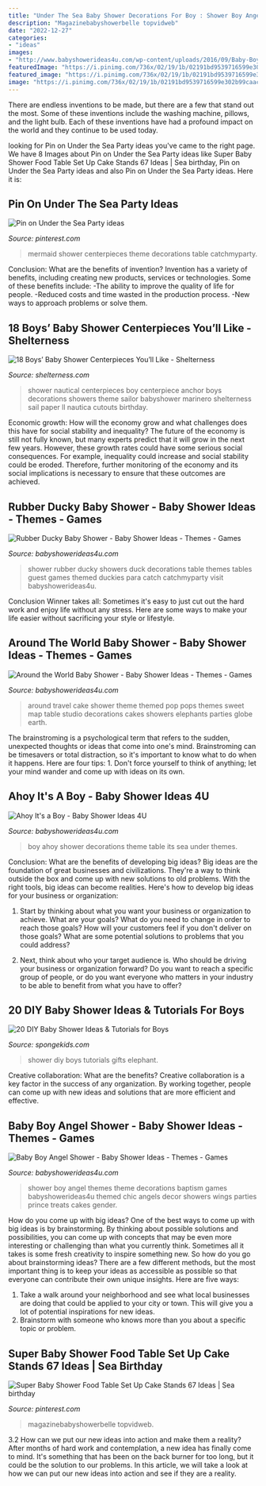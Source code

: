 ```yaml
---
title: "Under The Sea Baby Shower Decorations For Boy : Shower Boy Angel Themes Theme Decorations Baptism Games Babyshowerideas4u Themed Chic Angels Decor Showers Wings Parties Prince Treats Cakes Gender"
description: "Magazinebabyshowerbelle topvidweb"
date: "2022-12-27"
categories:
- "ideas"
images:
- "http://www.babyshowerideas4u.com/wp-content/uploads/2016/09/Baby-Boy-Angel-Shower-Treats-600x800.jpg"
featuredImage: "https://i.pinimg.com/736x/02/19/1b/02191bd9539716599e302b99caac8e34.jpg"
featured_image: "https://i.pinimg.com/736x/02/19/1b/02191bd9539716599e302b99caac8e34.jpg"
image: "https://i.pinimg.com/736x/02/19/1b/02191bd9539716599e302b99caac8e34.jpg"
---
```



There are endless inventions to be made, but there are a few that stand out the most. Some of these inventions include the washing machine, pillows, and the light bulb. Each of these inventions have had a profound impact on the world and they continue to be used today.

	

		
looking for Pin on Under the Sea Party ideas you've came to the right page. We have 8 Images about Pin on Under the Sea Party ideas like Super Baby Shower Food Table Set Up Cake Stands 67 Ideas | Sea birthday, Pin on Under the Sea Party ideas and also Pin on Under the Sea Party ideas. Here it is:
		
    
## Pin On Under The Sea Party Ideas

<img loading=lazy src="https://i.pinimg.com/736x/02/19/1b/02191bd9539716599e302b99caac8e34.jpg" onerror="this.onerror=null;this.src='https://tse3.mm.bing.net/th?id=OIP.--KxfBmhn2ru5DIOMHTmPgHaHt&amp;pid=15.1';" alt="Pin on Under the Sea Party ideas">

_Source: pinterest.com_

>mermaid shower centerpieces theme decorations table catchmyparty. 

	

Conclusion: What are the benefits of invention?
Invention has a variety of benefits, including creating new products, services or technologies. Some of these benefits include: 
-The ability to improve the quality of life for people. 
-Reduced costs and time wasted in the production process.
-New ways to approach problems or solve them.

    
## 18 Boys’ Baby Shower Centerpieces You’ll Like - Shelterness

<img loading=lazy src="https://i.shelterness.com/2017/03/03-a-nautical-baby-shower-centerpiece-with-a-paper-anchor-and-a-sail.jpg" onerror="this.onerror=null;this.src='https://tse3.mm.bing.net/th?id=OIP.02QrMAmXZt-2fbP7MxnuvAHaJ4&amp;pid=15.1';" alt="18 Boys’ Baby Shower Centerpieces You’ll Like - Shelterness">

_Source: shelterness.com_

>shower nautical centerpieces boy centerpiece anchor boys decorations showers theme sailor babyshower marinero shelterness sail paper ll nautica cutouts birthday. 

	

Economic growth: How will the economy grow and what challenges does this have for social stability and inequality?
The future of the economy is still not fully known, but many experts predict that it will grow in the next few years. However, these growth rates could have some serious social consequences. For example, inequality could increase and social stability could be eroded. Therefore, further monitoring of the economy and its social implications is necessary to ensure that these outcomes are achieved.

    
## Rubber Ducky Baby Shower - Baby Shower Ideas - Themes - Games

<img loading=lazy src="http://www.babyshowerideas4u.com/wp-content/uploads/2016/03/rubber-ducky-baby-shower-guest-tables.jpeg" onerror="this.onerror=null;this.src='https://tse2.mm.bing.net/th?id=OIP.289a7_XCCaP07XdNw-LJjwHaHD&amp;pid=15.1';" alt="Rubber Ducky Baby Shower - Baby Shower Ideas - Themes - Games">

_Source: babyshowerideas4u.com_

>shower rubber ducky showers duck decorations table themes tables guest games themed duckies para catch catchmyparty visit babyshowerideas4u. 

	

Conclusion
Winner takes all: Sometimes it's easy to just cut out the hard work and enjoy life without any stress. Here are some ways to make your life easier without sacrificing your style or lifestyle.

    
## Around The World Baby Shower - Baby Shower Ideas - Themes - Games

<img loading=lazy src="http://www.babyshowerideas4u.com/wp-content/uploads/2014/04/around-the-world-baby-shower-theme-ideas-decorations-map-mat-treats-with-elephants-dessert-table-world-cake-pop.jpg" onerror="this.onerror=null;this.src='https://tse4.mm.bing.net/th?id=OIP.QE1zLfuBywCfBTWPDWu7TQHaLH&amp;pid=15.1';" alt="Around the World Baby Shower - Baby Shower Ideas - Themes - Games">

_Source: babyshowerideas4u.com_

>around travel cake shower theme themed pop pops themes sweet map table studio decorations cakes showers elephants parties globe earth. 

	

The brainstroming is a psychological term that refers to the sudden, unexpected thoughts or ideas that come into one's mind. Brainstroming can be timesavers or total distraction, so it's important to know what to do when it happens. Here are four tips: 1. Don't force yourself to think of anything; let your mind wander and come up with ideas on its own. 
    
## Ahoy It&#039;s A Boy - Baby Shower Ideas 4U

<img loading=lazy src="https://babyshowerideas4u.com/wp-content/uploads/2014/04/ahoy-its-a-boy-baby-shower-ahoy-its-a-boy-decorations-on-the-table-under-the-sea-theme.jpg" onerror="this.onerror=null;this.src='https://tse4.mm.bing.net/th?id=OIP.457GiStxajykugK7-lEXxAHaE7&amp;pid=15.1';" alt="Ahoy It&#039;s a Boy - Baby Shower Ideas 4U">

_Source: babyshowerideas4u.com_

>boy ahoy shower decorations theme table its sea under themes. 

	

Conclusion: What are the benefits of developing big ideas?
Big ideas are the foundation of great businesses and civilizations. They're a way to think outside the box and come up with new solutions to old problems. With the right tools, big ideas can become realities. Here's how to develop big ideas for your business or organization:
1. Start by thinking about what you want your business or organization to achieve. What are your goals? What do you need to change in order to reach those goals? How will your customers feel if you don't deliver on those goals? What are some potential solutions to problems that you could address?

2. Next, think about who your target audience is. Who should be driving your business or organization forward? Do you want to reach a specific group of people, or do you want everyone who matters in your industry to be able to benefit from what you have to offer?

    
## 20 DIY Baby Shower Ideas &amp; Tutorials For Boys

<img loading=lazy src="https://spongekids.com/wp-content/uploads/2017/01/baby-shower-for-boys/11-diy-baby-shower-for-boys.jpg" onerror="this.onerror=null;this.src='https://tse1.mm.bing.net/th?id=OIP.2v3hvqwyia-kv64XSPhvMAHaTc&amp;pid=15.1';" alt="20 DIY Baby Shower Ideas &amp; Tutorials for Boys">

_Source: spongekids.com_

>shower diy boys tutorials gifts elephant. 

	

Creative collaboration: What are the benefits?
Creative collaboration is a key factor in the success of any organization. By working together, people can come up with new ideas and solutions that are more efficient and effective.

    
## Baby Boy Angel Shower - Baby Shower Ideas - Themes - Games

<img loading=lazy src="http://www.babyshowerideas4u.com/wp-content/uploads/2016/09/Baby-Boy-Angel-Shower-Treats-600x800.jpg" onerror="this.onerror=null;this.src='https://tse2.mm.bing.net/th?id=OIP.5BoCeAjiq2qLMtQk7wpzRAHaJ4&amp;pid=15.1';" alt="Baby Boy Angel Shower - Baby Shower Ideas - Themes - Games">

_Source: babyshowerideas4u.com_

>shower boy angel themes theme decorations baptism games babyshowerideas4u themed chic angels decor showers wings parties prince treats cakes gender. 

	

How do you come up with big ideas?
One of the best ways to come up with big ideas is by brainstorming. By thinking about possible solutions and possibilities, you can come up with concepts that may be even more interesting or challenging than what you currently think. Sometimes all it takes is some fresh creativity to inspire something new. So how do you go about brainstorming ideas? There are a few different methods, but the most important thing is to keep your ideas as accessible as possible so that everyone can contribute their own unique insights. Here are five ways: 
1) Take a walk around your neighborhood and see what local businesses are doing that could be applied to your city or town. This will give you a lot of potential inspirations for new ideas. 
2) Brainstorm with someone who knows more than you about a specific topic or problem.

    
## Super Baby Shower Food Table Set Up Cake Stands 67 Ideas | Sea Birthday

<img loading=lazy src="https://i.pinimg.com/originals/77/76/d2/7776d2cbd7fc33838503095224df31f4.jpg" onerror="this.onerror=null;this.src='https://tse1.mm.bing.net/th?id=OIP.Xc04XCvarBkkPaVOM5zJ3QAAAA&amp;pid=15.1';" alt="Super Baby Shower Food Table Set Up Cake Stands 67 Ideas | Sea birthday">

_Source: pinterest.com_

>magazinebabyshowerbelle topvidweb. 

	

3.2 How can we put our new ideas into action and make them a reality?
After months of hard work and contemplation, a new idea has finally come to mind. It's something that has been on the back burner for too long, but it could be the solution to our problems. In this article, we will take a look at how we can put our new ideas into action and see if they are a reality.

